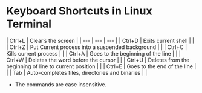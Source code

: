 # Keyboard Shortcuts in Linux Terminal

| Ctrl+L | Clear’s the screen |
| --- | --- | --- |
| Ctrl+D | Exits current shell |  |
| Ctrl+Z | Put Current process into a suspended background |  |
| Ctrl+C | Kills current process |  |
| Ctrl+A | Goes to the beginning of the line |  |
| Ctrl+W | Deletes the word before the cursor |  |
| Ctrl+U | Deletes from the beginning of line to current position |  |
| Ctrl+E | Goes to the end of the line |  |
| Tab | Auto-completes files, directories and binaries |  |

- The commands are case insensitive.
